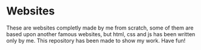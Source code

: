 # Websites

These are websites completly made by me from scratch, some of them are based upon another famous websites, but html, css and js has been written only by me.
This repository has been made to show my work.
Have fun!
